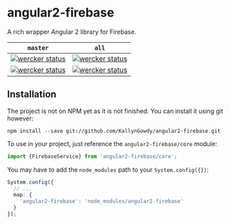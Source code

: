 # angular2-firebase
A rich wrapper Angular 2 library for Firebase.

| `master`  | `all` |
| ------------- | ------------- |
| [![wercker status](https://app.wercker.com/status/159416890b9eb65d3c1e9a647f6ac7a7/s/master "wercker status")](https://app.wercker.com/project/bykey/159416890b9eb65d3c1e9a647f6ac7a7) | [![wercker status](https://app.wercker.com/status/159416890b9eb65d3c1e9a647f6ac7a7/s "wercker status")](https://app.wercker.com/project/bykey/159416890b9eb65d3c1e9a647f6ac7a7)  |
| [![wercker status](https://app.wercker.com/status/159416890b9eb65d3c1e9a647f6ac7a7/m/master "wercker status")](https://app.wercker.com/project/bykey/159416890b9eb65d3c1e9a647f6ac7a7) | [![wercker status](https://app.wercker.com/status/159416890b9eb65d3c1e9a647f6ac7a7/m "wercker status")](https://app.wercker.com/project/bykey/159416890b9eb65d3c1e9a647f6ac7a7)  |

## Installation

The project is not on NPM yet as it is not finished. You can install it using git however:

```
npm install --save git://github.com/KallynGowdy/angular2-firebase.git
```

To use in your project, just reference the `angular2-firebase/core` module:

```TypeScript
import {FirebaseService} from 'angular2-firebase/core';
```

You may have to add the `node_modules` path to your `System.config({})`:

```TypeScript
System.config({
  // ...
  map: {
    'angular2-firebase': 'node_modules/angular2-firebase'
  }
});
```
